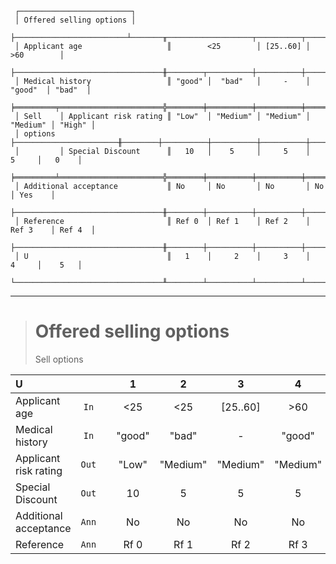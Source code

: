 ```text
 ┌─────────────────────────┐
 │ Offered selling options │
 ├─────────────────────────┴───────╥───────────────────┬──────────┬───────────────────┐
 │ Applicant age                   ║        <25        │ [25..60] │        >60        │
 ├─────────────────────────────────╫────────┬──────────┼──────────┼──────────┬────────┤
 │ Medical history                 ║ "good" │  "bad"   │     -    │  "good"  │ "bad"  │
 ╞═════════╤═══════════════════════╬════════╪══════════╪══════════╪══════════╪════════╡
 │ Sell    │ Applicant risk rating ║ "Low"  │ "Medium" │ "Medium" │ "Medium" │ "High" │
 │ options ├───────────────────────╫────────┼──────────┼──────────┼──────────┼────────┤
 │         │ Special Discount      ║   10   │    5     │     5    │    5     │   0    │
 ╞═════════╧═══════════════════════╬════════╪══════════╪══════════╪══════════╪════════╡
 │ Additional acceptance           ║ No     │ No       │ No       │ No       │ Yes    │
 ├─────────────────────────────────╫────────┼──────────┼──────────┼──────────┼────────┤
 │ Reference                       ║ Ref 0  │ Ref 1    │ Ref 2    │ Ref 3    │ Ref 4  │
 ├─────────────────────────────────╫────────┼──────────┼──────────┼──────────┼────────┤
 │ U                               ║   1    │     2    │     3    │    4     │    5   │
 └─────────────────────────────────╨────────┴──────────┴──────────┴──────────┴────────┘
```

---

> # Offered selling options
> Sell options

| U                     |       |   |   1    |    2     |    3     |    4     |   5    |
|:----------------------|:-----:|:-:|:------:|:--------:|:--------:|:--------:|:------:|
| Applicant age         | `In`  |   |  <25   |   <25    | [25..60] |   >60    |  >60   |
| Medical history       | `In`  |   | "good" |  "bad"   |    -     |  "good"  | "bad"  |
| Applicant risk rating | `Out` |   | "Low"  | "Medium" | "Medium" | "Medium" | "High" |
| Special Discount      | `Out` |   |   10   |    5     |    5     |    5     |   0    |
| Additional acceptance | `Ann` |   |   No   |    No    |    No    |    No    |  Yes   |
| Reference             | `Ann` |   |  Rf 0  |   Rf 1   |   Rf 2   |   Rf 3   |  Rf 4  |
